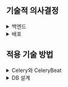 ## 기술적 의사결정
<details><summary>백엔드</summary>
- Python
- Django-rest-framework
<details><summary>Celery</summary>
| **특징**           | **Celery**                          | **Scarpy**                                      | **BeautifulSoup+ Requests**              | **AWS Lambda**                             |
|---------------------|-------------------------------------|------------------------------------------------|------------------------------------------|--------------------------------------------|
| **설치/설정 복잡성** | 브로커 설정 필요                    | 파이썬 패키지로 간단하게 설치 가능              | 파이썬 내장 라이브러리로 간단하게 사용 가능 | AWS 계정 및 Lambda 함수 설정 필요           |
| **비동기 처리**      | 지원                                | 제한적 (scarpy-redis 사용)                      | 직접 구현 필요                            | 자동 확장                                   |
| **주기 작업 관리**   | 지원 (django-celery-beat)           | 지원하지 않음 (스케줄러 별도로 필요)            | cron 작업이나 celery 연동 필요             | 지원 (EventBridge)                          |
| **확장성**          | 워커 수를 조절하여 확장 가능         | Redis 기반으로 확장 가능                        | 확장성 낮음                               | 작업량에 따라 자동 확장                     |
| **유지 보수**       | 브로커와 워커 관리 필요              | Scrapy 프로젝트 구조로 통합 관리 용이           | 관리가 간단함                             | 함수 단위로 유지보수 필요                   |
| **웹사이트 유형**    | 모든 유형                           | 정적 및 일부 동적 웹사이트                      | 정적 웹사이트에 더 적합                   | 모든 유형                                   |
| **단점**            | 설정이 복잡할 수 있음                | 비동기 처리와 확장성이 제한적임                 | 동적 크롤링과 그 이후의 과정까지 한번에 처리하기 어려움 | 실행 시간 제한(15분) → 작업 병렬처리 필요 |
- 본 프로젝트는 데이터셋 크롤링/api로 받아온 후 챗봇에 데이터를 전달, 챗봇 작업물의 DB저장까지를 비동기로 처리하고 주기적(1일 1회)으로 작업을 하도록 설정하는 것이 중요함
- 따라서 비동기 처리와 주기 작업 관리에 유리한 도구를 우선으로 고려
- Celery와 AWS Lambda가 다른 도구들에 비해 우수했는데, AWS Lambda는 15분까지만 실행되므로 작업을 작은 단위로 나눠서 병렬로 처리해줘야 하는 어려움과 도구를 별도로 학습을 한 후 적용해야 한다는 점 때문에 Celery를 선택
</details>
- PostgreSQL: Django와 호환성이 좋은 관계형 데이터베이스
- Redis: 빠른 데이터 읽기/쓰기로 캐싱 및 Celery의 브로커로 사용  
- JWT(JSON Web Token): 서버-클라이언트 간 토큰을 사용하는 인증방식으로 웹 뿐 아니라 모바일에서도 사용할 수 있어 확장성이 좋아 선택
- Oauth(Open Authorization): 사용자가 비밀번호를 제공하지 않고도 타사 애플리케이션이 사용자 정보, 프로필 등의 자원에 안전하게 접근할 수 있도록 허용하는 프로토콜로 django allauth를 통해 쉽게 구현할 수 있음
</details>

<details><summary>배포</summary>
- Docker: 컨테이너 기반 가상화 플랫폼으로, 애플리케이션을 독립된 환경에서 효율적으로 빌드, 배포 및 실행
</details>


## 적용 기술 방법
<details><summary>Celery와 CeleryBeat</summary>
- 비동기 작업 처리 (Celery)
  Celery를 사용해 외부 API와 통신하거나 크롤링 작업을 비동기로 처리하여 응답 속도를 최적화하고 서버 부하를 줄임     
  Redis를 브로커로 사용해 빠르고 안정적인 작업 큐 관리가 가능하도록 설정  
  **주요 구현 내용**
  - 작업 구조: Celery에서 @shared_task로 정의한 작업은 Redis 브로커에 전달되며, Worker가 큐에서 작업을 실행
  - 사용 예시: CNN 사이트에서 크롤링으로 뉴스 데이터를 수집하고 데이터베이스에 저장
  ``` python
  @shared_task
  def fetch_and_store_cnn_news():
      categories = Category.objects.all()
      if not categories.exists():
          print("No categories found in the database.")
          return
  
      for category in categories:
          source_category = category.get_source_category(category.name, "CNN")
          if not source_category:
              print(f"No mapping found for category '{category.name}' in source 'CNN'.")
              continue
  
  ```
  - 장점: 확장성 있는 비동기 처리와 오류 로그 관리를 통해 안정적인 대규모 작업 처리 가능

- 주기적인 작업 스케줄링 (Celery Beat)
  Celery Beat를 활용해 작업 스케줄링을 구현 
  
  **주요 구현 내용**
  - IntervalSchedule 및 PeriodicTask: IntervalSchedule로 작업 간격을 설정하고, PeriodicTask로 특정 작업을 주기적으로 실행
  - 스케줄링 예시: 하루에 한 번 fetch_and_store_news 작업을 실행하여 최신 데이터를 수집
  ``` python
  def setup_periodic_tasks():
      try:
          schedule = IntervalSchedule.objects.get(every=1, period=IntervalSchedule.DAYS)
      except IntervalSchedule.MultipleObjectsReturned:
          schedules = IntervalSchedule.objects.filter(every=1, period=IntervalSchedule.DAYS)
          schedule = schedules.first()
          schedules.exclude(id=schedule.id).delete()
      except IntervalSchedule.DoesNotExist:
          schedule = IntervalSchedule.objects.create(every=1, period=IntervalSchedule.DAYS)
  
      PeriodicTask.objects.update_or_create(
          name='Fetch and Store CNN News Daily',
          defaults={
              'interval': schedule,
              'task': 'materials.tasks.fetch_and_store_cnn_news',
              'args': '[]',
              'kwargs': '{}',
              'enabled': True,
          },
      )
  ```
</details>

<details><summary>DB 설계</summary>

</details>

